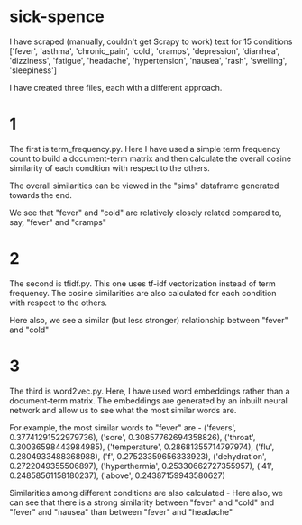 # sick-spence

I have scraped (manually, couldn't get Scrapy to work) text for 15 conditions ['fever', 'asthma', 'chronic_pain', 'cold', 'cramps', 'depression', 'diarrhea', 'dizziness', 'fatigue', 'headache', 'hypertension', 'nausea', 'rash', 'swelling', 'sleepiness']


I have created three files, each with a different approach.

# 1 

The first is term_frequency.py. Here I have used a simple term frequency count to build a document-term matrix and then calculate the overall cosine similarity of each condition with respect to the others. 

The overall similarities can be viewed in the "sims" dataframe generated towards the end. 

We see that "fever" and "cold" are relatively closely related compared to, say, "fever" and "cramps"

# 2

The second is tfidf.py. This one uses tf-idf vectorization instead of term frequency. The cosine similarities are also calculated for each condition with respect to the others.

Here also, we see a similar (but less stronger) relationship between "fever" and "cold"


# 3

The third is word2vec.py. Here, I have used word embeddings rather than a document-term matrix. The embeddings are generated by an inbuilt neural network and allow us to see what the most similar words are. 

For example, the most similar words to "fever" are - 
('fevers', 0.37741291522979736),
 ('sore', 0.30857762694358826),
 ('throat', 0.30036598443984985),
 ('temperature', 0.28681355714797974),
 ('flu', 0.2804933488368988),
 ('f', 0.27523359656333923),
 ('dehydration', 0.2722049355506897),
 ('hyperthermia', 0.25330662727355957),
 ('41', 0.24858561158180237),
 ('above', 0.24387159943580627)

Similarities among different conditions are also calculated -
Here also, we can see that there is a strong similarity between "fever" and "cold" and "fever" and "nausea" than between "fever" and "headache" 
